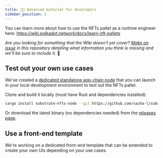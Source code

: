 ```yaml
---
title: 🧑‍💻 Advanced material for developers
sidebar_position: 1
---
```



You can learn more about how to use the NFTs pallet as a runtime engineer here: https://wiki.polkadot.network/docs/learn-nft-pallets

*Are you looking for something that the Wiki doesn't yet cover? [Make an issue](https://github.com/sacha-l/polkadot-nfts-learning-hub/issues) in this repository detailing what information you think is missing and we'll be sure to include it.* 🙏

## Test out your own use cases

We've created a [dedicated standalone app-chain node](https://github.com/sacha-l/substrate-nfts-node) that you can launch in your local development environment to test out the NFTs pallet. 

Clone and build it locally (must have Rust and dependencies installed):

```bash
cargo install substrate-nfts-node --git https://github.com/sacha-l/substrate-nfts-node.git && cargo build --release
```

Or download the latest binary (no dependencies needed) from the [releases page](https://github.com/sacha-l/substrate-nfts-node/releases).

## Use a front-end template

We're working on a dedicated front-end template that can be extended to create your own UIs depending on your use cases.

